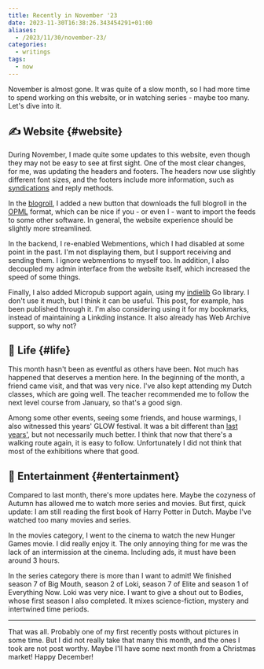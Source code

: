 ```yaml
---
title: Recently in November '23
date: 2023-11-30T16:38:26.343454291+01:00
aliases:
  - /2023/11/30/november-23/
categories:
  - writings
tags:
  - now
---
```


November is almost gone. It was quite of a slow month, so I had more time to spend working on this website, or in watching series - maybe too many. Let's dive into it.

<!--more-->

## ✍️ Website {#website}

During November, I made quite some updates to this website, even though they may not be easy to see at first sight. One of the most clear changes, for me, was updating the headers and footers. The headers now use slightly different font sizes, and the footers include more information, such as [syndications](https://indieweb.org/Category:syndication) and reply methods.

In the [blogroll](/blogroll/), I added a new button that downloads the full blogroll in the [OPML](https://en.wikipedia.org/wiki/OPML) format, which can be nice if you - or even I - want to import the feeds to some other software. In general, the website experience should be slightly more streamlined.

In the backend, I re-enabled Webmentions, which I had disabled at some point in the past. I'm not displaying them, but I support receiving and sending them. I ignore webmentions to myself too. In addition, I also decoupled my admin interface from the website itself, which increased the speed of some things.

Finally, I also added Micropub support again, using my [indielib](https://github.com/hacdias/indielib) Go library. I don't use it much, but I think it can be useful. This post, for example, has been published through it. I'm also considering using it for my bookmarks, instead of maintaining a Linkding instance. It also already has Web Archive support, so why not?

## 🍄 Life {#life}

This month hasn't been as eventful as others have been. Not much has happened that deserves a mention here. In the beginning of the month, a friend came visit, and that was very nice. I've also kept attending my Dutch classes, which are going well. The teacher recommended me to follow the next level course from January, so that's a good sign.

Among some other events, seeing some friends, and house warmings, I also witnessed this years' GLOW festival. It was a bit different than [last years'](/2022/11/30/recently/), but not necessarily much better. I think that now that there's a walking route again, it is easy to follow. Unfortunately I did not think that most of the exhibitions where that good.

## 🍿 Entertainment {#entertainment}

Compared to last month, there's more updates here. Maybe the cozyness of Autumn has allowed me to watch more series and movies. But first, quick update: I am still reading the first book of Harry Potter in Dutch. Maybe I've watched too many movies and series.

In the movies category, I went to the cinema to watch the new Hunger Games movie. I did really enjoy it. The only annoying thing for me was the lack of an intermission at the cinema. Including ads, it must have been around 3 hours.

In the series category there is more than I want to admit! We finished season 7 of Big Mouth, season 2 of Loki, season 7 of Elite and season 1 of Everything Now. Loki was very nice. I want to give a shout out to Bodies, whose first season I also completed. It mixes science-fiction, mystery and intertwined time periods.

<hr>

That was all. Probably one of my first recently posts without pictures in some time. But I did not really take that many this month, and the ones I took are not post worthy. Maybe I'll have some next month from a Christmas market! Happy December!
